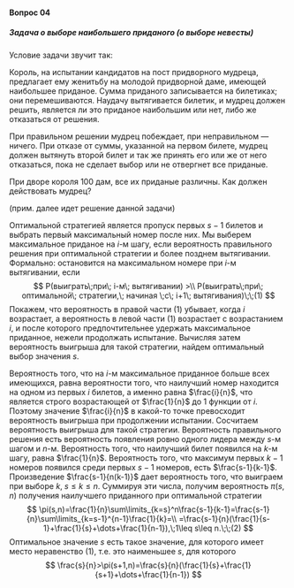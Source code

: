 #### Вопрос 04

##### Задача о выборе наибольшего приданого (о выборе невесты)

Условие задачи звучит так:

Король, на испытании кандидатов на пост придворного мудреца, предлагает ему женитьбу на молодой придворной даме, имеющей наибольшее приданое. Сумма приданого записывается на билетиках; они перемешиваются. Наудачу вытягивается билетик, и мудрец должен решить, является ли это приданое наибольшим или нет, либо же отказаться от решения.

При правильном решении мудрец побеждает, при неправильном — ничего. При отказе от суммы, указанной на первом билете, мудрец должен вытянуть второй билет и так же принять его или же от него отказаться, пока не сделает выбор или не отвергнет все приданые.

При дворе короля 100 дам, все их приданые различны. Как должен действовать мудрец?

(прим. далее идет решение данной задачи)

Оптимальной стратегией является пропуск первых $s-1$ билетов и выбрать первый максимальный номер после них. Мы выберем максимальное приданое на $і$-м шагу, если вероятность правильного решения при оптимальной стратегии и более позднем вытягивании. Формально: остановится на максимальном номере при $i$-м вытягивании, если
$$
P(выиграть\;при\; i-м\; вытягивании) >\\ P(выиграть\;при\; оптимальной\; стратегии,\; начиная \;с\; i+1\; вытягивания)\;\;(1)
$$
Покажем, что вероятность в правой части (1) убывает, когда $i$ возрастает, а вероятность в левой части (1) возрастает с возрастанием $i$, и после которого предпочтительнее удержать максимальное приданное, нежели продолжать испытание. Вычисляя затем вероятность выигрыша для такой стратегии, найдем оптимальный выбор значения $s$. 

Вероятность того, что на $i$-м максимальное приданное больше всех имеющихся, равна вероятности того, что наилучший номер находится на одном из первых $i$ билетов, а именно равна $\frac{i}{n}$, что является строго возрастающей от $\frac{1}{n}$ до 1 функции от $i$. Поэтому значение $\frac{i}{n}$ в какой-то точке превосходит вероятность выигрыша при продолжении испытании. Сосчитаем вероятность выигрыша для такой стратегии. Вероятность правильного решения есть  вероятность появления ровно одного лидера между  $s$-м шагом и $n$-м. Вероятность того, что наилучший билет появился на $k$-м шагу, равна $\frac{1}{n}$. Вероятность того, что максимум первых $k-1$ номеров появился среди первых $s-1$ номеров, есть $\frac{s-1}{k-1}$. Произведение $\frac{s-1}{n(k-1)}$ дает вероятность того, что выиграем при выборе $k,\;s\leq k\leq n.$ Суммируя эти числа, получим вероятность $\pi(s,n)$ получения наилучшего приданного при оптимальной стратегии
$$
\pi(s,n)=\frac{1}{n}\sum\limits_{k=s}^n\frac{s-1}{k-1}=\frac{s-1}{n}\sum\limits_{k=s-1}^{n-1}\frac{1}{k}=\\
=\frac{s-1}{n}(\frac{1}{s-1}+\frac{1}{s}+\dots+\frac{1}{n-1}),\;1\leq s\leq n.\;\;(2)
$$
 Оптимальное значение $s$ есть такое значение, для которого имеет место неравенство (1), т.е. это наименьшее $s$, для которого 
$$
\frac{s}{n}>\pi(s+1,n)=\frac{s}{n}(\frac{1}{s}+\frac{1}{s+1}+\dots+\frac{1}{n-1})
$$
